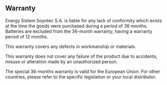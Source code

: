 ## Warranty


Energy Sistem Soyntec S.A. is liable for any lack of conformity which exists at the time the goods were purchased during a period of 36 months. Batteries are excluded from the 36-month warranty, having a warranty period of 12 months.

This warranty covers any defects in workmanship or materials.

This warranty does not cover any failure of the product due to accidents, misuse or alteration made by an unauthorized person.

The special 36-months warranty is valid for the European Union. For other countries, please refer to the specific legislation or your local distributor.



